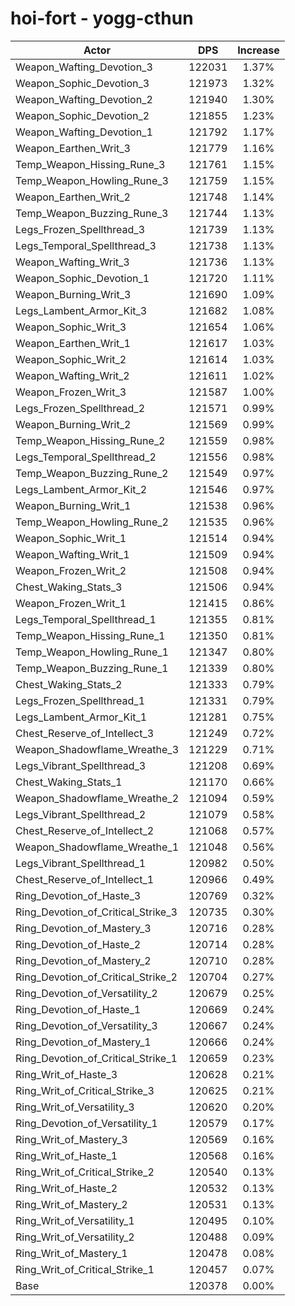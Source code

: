# hoi-fort - yogg-cthun
| Actor | DPS | Increase |
|---|:---:|:---:|
|Weapon_Wafting_Devotion_3|122031|1.37%|
|Weapon_Sophic_Devotion_3|121973|1.32%|
|Weapon_Wafting_Devotion_2|121940|1.30%|
|Weapon_Sophic_Devotion_2|121855|1.23%|
|Weapon_Wafting_Devotion_1|121792|1.17%|
|Weapon_Earthen_Writ_3|121779|1.16%|
|Temp_Weapon_Hissing_Rune_3|121761|1.15%|
|Temp_Weapon_Howling_Rune_3|121759|1.15%|
|Weapon_Earthen_Writ_2|121748|1.14%|
|Temp_Weapon_Buzzing_Rune_3|121744|1.13%|
|Legs_Frozen_Spellthread_3|121739|1.13%|
|Legs_Temporal_Spellthread_3|121738|1.13%|
|Weapon_Wafting_Writ_3|121736|1.13%|
|Weapon_Sophic_Devotion_1|121720|1.11%|
|Weapon_Burning_Writ_3|121690|1.09%|
|Legs_Lambent_Armor_Kit_3|121682|1.08%|
|Weapon_Sophic_Writ_3|121654|1.06%|
|Weapon_Earthen_Writ_1|121617|1.03%|
|Weapon_Sophic_Writ_2|121614|1.03%|
|Weapon_Wafting_Writ_2|121611|1.02%|
|Weapon_Frozen_Writ_3|121587|1.00%|
|Legs_Frozen_Spellthread_2|121571|0.99%|
|Weapon_Burning_Writ_2|121569|0.99%|
|Temp_Weapon_Hissing_Rune_2|121559|0.98%|
|Legs_Temporal_Spellthread_2|121556|0.98%|
|Temp_Weapon_Buzzing_Rune_2|121549|0.97%|
|Legs_Lambent_Armor_Kit_2|121546|0.97%|
|Weapon_Burning_Writ_1|121538|0.96%|
|Temp_Weapon_Howling_Rune_2|121535|0.96%|
|Weapon_Sophic_Writ_1|121514|0.94%|
|Weapon_Wafting_Writ_1|121509|0.94%|
|Weapon_Frozen_Writ_2|121508|0.94%|
|Chest_Waking_Stats_3|121506|0.94%|
|Weapon_Frozen_Writ_1|121415|0.86%|
|Legs_Temporal_Spellthread_1|121355|0.81%|
|Temp_Weapon_Hissing_Rune_1|121350|0.81%|
|Temp_Weapon_Howling_Rune_1|121347|0.80%|
|Temp_Weapon_Buzzing_Rune_1|121339|0.80%|
|Chest_Waking_Stats_2|121333|0.79%|
|Legs_Frozen_Spellthread_1|121331|0.79%|
|Legs_Lambent_Armor_Kit_1|121281|0.75%|
|Chest_Reserve_of_Intellect_3|121249|0.72%|
|Weapon_Shadowflame_Wreathe_3|121229|0.71%|
|Legs_Vibrant_Spellthread_3|121208|0.69%|
|Chest_Waking_Stats_1|121170|0.66%|
|Weapon_Shadowflame_Wreathe_2|121094|0.59%|
|Legs_Vibrant_Spellthread_2|121079|0.58%|
|Chest_Reserve_of_Intellect_2|121068|0.57%|
|Weapon_Shadowflame_Wreathe_1|121048|0.56%|
|Legs_Vibrant_Spellthread_1|120982|0.50%|
|Chest_Reserve_of_Intellect_1|120966|0.49%|
|Ring_Devotion_of_Haste_3|120769|0.32%|
|Ring_Devotion_of_Critical_Strike_3|120735|0.30%|
|Ring_Devotion_of_Mastery_3|120716|0.28%|
|Ring_Devotion_of_Haste_2|120714|0.28%|
|Ring_Devotion_of_Mastery_2|120710|0.28%|
|Ring_Devotion_of_Critical_Strike_2|120704|0.27%|
|Ring_Devotion_of_Versatility_2|120679|0.25%|
|Ring_Devotion_of_Haste_1|120669|0.24%|
|Ring_Devotion_of_Versatility_3|120667|0.24%|
|Ring_Devotion_of_Mastery_1|120666|0.24%|
|Ring_Devotion_of_Critical_Strike_1|120659|0.23%|
|Ring_Writ_of_Haste_3|120628|0.21%|
|Ring_Writ_of_Critical_Strike_3|120625|0.21%|
|Ring_Writ_of_Versatility_3|120620|0.20%|
|Ring_Devotion_of_Versatility_1|120579|0.17%|
|Ring_Writ_of_Mastery_3|120569|0.16%|
|Ring_Writ_of_Haste_1|120568|0.16%|
|Ring_Writ_of_Critical_Strike_2|120540|0.13%|
|Ring_Writ_of_Haste_2|120532|0.13%|
|Ring_Writ_of_Mastery_2|120531|0.13%|
|Ring_Writ_of_Versatility_1|120495|0.10%|
|Ring_Writ_of_Versatility_2|120488|0.09%|
|Ring_Writ_of_Mastery_1|120478|0.08%|
|Ring_Writ_of_Critical_Strike_1|120457|0.07%|
|Base|120378|0.00%|
